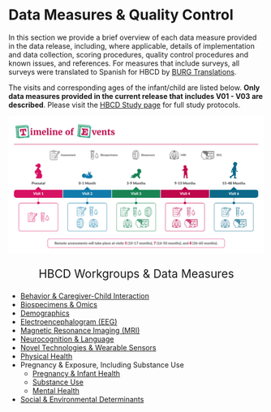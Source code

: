 # Data Measures & Quality Control

In this section we provide a brief overview of each data measure provided in the data release, including, where applicable, details of implementation and data collection, scoring procedures, quality control procedures and known issues, and references. For measures that include surveys, all surveys were translated to Spanish for HBCD by [BURG Translations](https://burgtranslations.com/our-services/). 

The visits and corresponding ages of the infant/child are listed below. **Only data measures provided in the current release that includes V01 - V03 are described**. Please visit the [HBCD Study page](https://hbcdstudy.org/study-protocols/) for full study protocols.

![](../images/timeline-img.png)

<p>
<p style="text-align: center; font-size: 1.6em">HBCD Workgroups & Data Measures</p>
<ul>
<li><a href="beh_CG_interaction">Behavior & Caregiver-Child Interaction</a></li>
<li><a href="biospecimens">Biospecimens & Omics</a></li>
<li><a href="demographics">Demographics</a></li>
<li><a href="eeg">Electroencephalogram (EEG) </a></li>
<li><a href="mri">Magnetic Resonance Imaging (MRI)</a></li>
<li><a href="neurocog">Neurocognition & Language</a> </li>
<li><a href="sensors">Novel Technologies & Wearable Sensors</a></li>
<li><a href="physicalhealth">Physical Health</a></li>
<li>Pregnancy & Exposure, Including Substance Use
<ul>
    <li><a href="pregexp/preghealth">Pregnancy & Infant Health</a></li>
    <li><a href="pregexp/substanceuse">Substance Use</a></li>
    <li><a href="pregexp/mentalhealth">Mental Health</a></li>    
</ul>
</li>
<li><a href="socenv_determinants">Social & Environmental Determinants</a></li>
</ul>
</p>